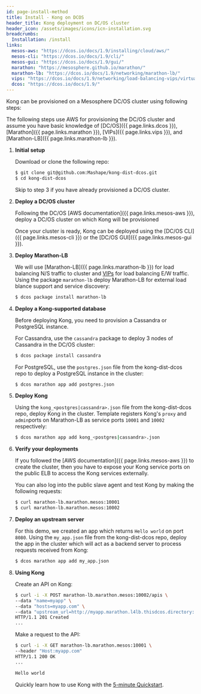 ```yaml
---
id: page-install-method
title: Install - Kong on DCOS
header_title: Kong deployment on DC/OS cluster
header_icon: /assets/images/icons/icn-installation.svg
breadcrumbs:
  Installation: /install
links:
  mesos-aws: "https://dcos.io/docs/1.9/installing/cloud/aws/"
  mesos-cli: "https://dcos.io/docs/1.9/cli/"
  mesos-gui: "https://dcos.io/docs/1.9/gui/"
  marathon: "https://mesosphere.github.io/marathon/"
  marathon-lb: "https://dcos.io/docs/1.9/networking/marathon-lb/"
  vips: "https://dcos.io/docs/1.9/networking/load-balancing-vips/virtual-ip-addresses/"
  dcos: "https://dcos.io/docs/1.9/"
---
```


Kong can be provisioned on a Mesosphere DC/OS cluster using following
steps:

The following steps use AWS for provisioning the DC/OS cluster and assume you 
have basic knowledge of [DC/OS]({{ page.links.dcos }}), 
[Marathon]({{ page.links.marathon }}), [VIPs]({{ page.links.vips }}), and
[Marathon-LB]({{ page.links.marathon-lb }}). 

1. **Initial setup**

    Download or clone the following repo:

    ```bash
    $ git clone git@github.com:Mashape/kong-dist-dcos.git
    $ cd kong-dist-dcos
    ```

    Skip to step 3 if you have already provisioned a DC/OS cluster.

2. **Deploy a DC/OS cluster**

    Following the DC/OS
    [AWS documentation]({{ page.links.mesos-aws }}), deploy a DC/OS cluster on
    which Kong will be provisioned
    
    Once your cluster is ready, Kong can be deployed using the
    [DC/OS CLI]({{ page.links.mesos-cli }}) or the
    [DC/OS GUI]({{ page.links.mesos-gui }}).      

3. **Deploy Marathon-LB**

    We will use [Marathon-LB]({{ page.links.marathon-lb }}) for load balancing
    N/S traffic to cluster and [VIPs]({{page.links.vips}}) for load balancing
    E/W traffic. Using the package `marathon-lb` deploy Marathon-LB for
    external load blance support and service discovery:

    ```bash
    $ dcos package install marathon-lb
    ```

4. **Deploy a Kong-supported database**
  
    Before deploying Kong, you need to provision a Cassandra or PostgreSQL
    instance.

    For Cassandra, use the `cassandra` package to deploy 3 nodes of Cassandra
    in the DC/OS cluster:

    ```bash
    $ dcos package install cassandra
    ```

    For PostgreSQL, use the `postgres.json` file from the kong-dist-dcos 
    repo to deploy a PostgreSQL instance in the cluster:

    ```bash
    $ dcos marathon app add postgres.json
    ```

5. **Deploy Kong**

    Using the `kong_<postgres|cassandra>.json` file from the kong-dist-dcos
    repo, deploy Kong in the cluster. Template registers Kong's `proxy` and
    `admin`ports on Marathon-LB as service ports `10001` and `10002` respectively:

    ```bash
    $ dcos marathon app add kong_<postgres|cassandra>.json
    ```

6. **Verify your deployments**

    If you followed the [AWS documentation]({{ page.links.mesos-aws }}) to
    create the cluster, then you have to expose your Kong service ports on the
    public ELB to access the Kong services externally.
    
    You can also log into the public slave agent and test Kong by making the
    following requests: 

    ```bash
    $ curl marathon-lb.marathon.mesos:10001
    $ curl marathon-lb.marathon.mesos:10002
    ```

7. **Deploy an upstream server**

    For this demo, we created an app which returns `Hello world` on port `8080`.
    Using the `my_app.json` file from the kong-dist-dcos repo, deploy the app in
    the cluster which will act as a backend server to process requests received
    from Kong:

    ```bash
    $ dcos marathon app add my_app.json
    ```

8. **Using Kong**
    
    Create an API on Kong:

    ```bash
    $ curl -i -X POST marathon-lb.marathon.mesos:10002/apis \
    --data "name=myapp" \
    --data "hosts=myapp.com" \
    --data "upstream_url=http://myapp.marathon.l4lb.thisdcos.directory:8080"
    HTTP/1.1 201 Created
    ...

    ```

    Make a request to the API:

    ```bash
    $ curl -i -X GET marathon-lb.marathon.mesos:10001 \
    --header "Host:myapp.com"
    HTTP/1.1 200 OK
    ...

    Hello world
    ```

    Quickly learn how to use Kong with the 
    [5-minute Quickstart](/docs/latest/getting-started/quickstart/).
